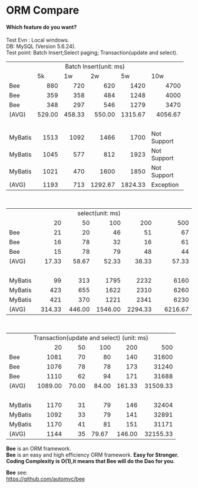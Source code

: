 
ORM Compare
=========
#### Which feature do you want?	

Test Evn : Local windows.  
DB: MySQL (Version 5.6.24).  
Test point: Batch Insert;Select paging; Transaction(update and select).  

<table cellspacing="0" cellpadding="0">
  <col width="62" />
  <col width="69" />
  <col width="64" />
  <col width="69" span="2" />
  <col width="96" />
  <tr height="19">
    <td colspan="6" height="19" width="429"><div align="center">Batch Insert(unit: ms)</div></td>
  </tr>
  <tr height="19">
    <td height="19">　</td>
    <td>5k</td>
    <td>1w</td>
    <td>2w</td>
    <td>5w</td>
    <td>10w</td>
  </tr>
  <tr height="19">
    <td height="19">Bee</td>
    <td align="right">880</td>
    <td align="right">720</td>
    <td align="right">620</td>
    <td align="right">1420</td>
    <td align="right">4700</td>
  </tr>
  <tr height="19">
    <td height="19">Bee</td>
    <td align="right">359</td>
    <td align="right">358</td>
    <td align="right">484</td>
    <td align="right">1248</td>
    <td align="right">4000</td>
  </tr>
  <tr height="19">
    <td height="19">Bee</td>
    <td align="right">348</td>
    <td align="right">297</td>
    <td align="right">546</td>
    <td align="right">1279</td>
    <td align="right">3470</td>
  </tr>
  <tr height="19">
    <td height="19">(AVG)</td>
    <td align="right">529.00 </td>
    <td align="right">458.33 </td>
    <td align="right">550.00 </td>
    <td align="right">1315.67 </td>
    <td align="right">4056.67 </td>
  </tr>
  <tr height="10">
    <td height="10">　</td>
    <td>　</td>
    <td>　</td>
    <td>　</td>
    <td>　</td>
    <td>　</td>
  </tr>
  <tr height="19">
    <td height="19">MyBatis</td>
    <td align="right">1513</td>
    <td align="right">1092</td>
    <td align="right">1466</td>
    <td align="right">1700</td>
    <td>Not Support</td>
  </tr>
  <tr height="19">
    <td height="19">MyBatis</td>
    <td align="right">1045</td>
    <td align="right">577</td>
    <td align="right">812</td>
    <td align="right">1923</td>
    <td>Not Support</td>
  </tr>
  <tr height="19">
    <td height="19">MyBatis</td>
    <td align="right">1021</td>
    <td align="right">470</td>
    <td align="right">1600</td>
    <td align="right">1850</td>
    <td>Not Support</td>
  </tr>
  <tr height="19">
    <td height="19">(AVG)</td>
    <td align="right">1193</td>
    <td align="right">713</td>
    <td align="right">1292.67 </td>
    <td align="right">1824.33 </td>
    <td>Exception</td>
  </tr>
</table>
<p>&nbsp;</p>
<table cellspacing="0" cellpadding="0">
  <col width="62" />
  <col width="69" />
  <col width="64" />
  <col width="69" span="2" />
  <col width="96" />
 <tr height="19">
    <td colspan="6" height="19" width="429"><div align="center">select(unit: ms)</div></td>
  </tr>
  <tr height="19">
    <td width="62" height="19">　</td>
    <td width="69" align="right">20</td>
    <td width="64" align="right">50</td>
    <td width="69" align="right">100</td>
    <td width="69" align="right">200</td>
    <td width="96" align="right">500</td>
  </tr>
  <tr height="19">
    <td height="19">Bee</td>
    <td align="right">21</td>
    <td align="right">20</td>
    <td align="right">46</td>
    <td align="right">51</td>
    <td align="right">67</td>
  </tr>
  <tr height="19">
    <td height="19">Bee</td>
    <td align="right">16</td>
    <td align="right">78</td>
    <td align="right">32</td>
    <td align="right">16</td>
    <td align="right">61</td>
  </tr>
  <tr height="19">
    <td height="19">Bee</td>
    <td align="right">15</td>
    <td align="right">78</td>
    <td align="right">79</td>
    <td align="right">48</td>
    <td align="right">44</td>
  </tr>
  <tr height="19">
    <td height="19">(AVG)</td>
    <td align="right">17.33 </td>
    <td align="right">58.67 </td>
    <td align="right">52.33 </td>
    <td align="right">38.33 </td>
    <td align="right">57.33 </td>
  </tr>
  <tr height="9">
    <td height="9">　</td>
    <td>　</td>
    <td>　</td>
    <td>　</td>
    <td>　</td>
    <td>　</td>
  </tr>
  <tr height="19">
    <td height="19">MyBatis</td>
    <td align="right">99</td>
    <td align="right">313</td>
    <td align="right">1795</td>
    <td align="right">2232</td>
    <td align="right">6160</td>
  </tr>
  <tr height="19">
    <td height="19">MyBatis</td>
    <td align="right">423</td>
    <td align="right">655</td>
    <td align="right">1622</td>
    <td align="right">2310</td>
    <td align="right">6260</td>
  </tr>
  <tr height="19">
    <td height="19">MyBatis</td>
    <td align="right">421</td>
    <td align="right">370</td>
    <td align="right">1221</td>
    <td align="right">2341</td>
    <td align="right">6230</td>
  </tr>
  <tr height="19">
    <td height="19">(AVG)</td>
    <td align="right">314.33 </td>
    <td align="right">446.00 </td>
    <td align="right">1546.00 </td>
    <td align="right">2294.33 </td>
    <td align="right">6216.67 </td>
  </tr>
</table>
<p>&nbsp;</p>
<table cellspacing="0" cellpadding="0">
  <col width="62" />
  <col width="69" />
  <col width="64" />
  <col width="69" span="2" />
  <col width="96" />
  <tr height="19">
    <td colspan="6" height="19" width="429"><div align="center">Transaction(update and select) (unit: ms)</div></td>
  </tr>
  <tr height="19">
    <td height="19">　</td>
    <td align="right">20</td>
    <td align="right">50</td>
    <td align="right">100</td>
    <td align="right">200</td>
    <td align="right">500</td>
  </tr>
  <tr height="19">
    <td height="19">Bee</td>
    <td align="right">1081</td>
    <td align="right">70</td>
    <td align="right">80</td>
    <td align="right">140</td>
    <td align="right">31600</td>
  </tr>
  <tr height="19">
    <td height="19">Bee</td>
    <td align="right">1076</td>
    <td align="right">78</td>
    <td align="right">78</td>
    <td align="right">173</td>
    <td align="right">31240</td>
  </tr>
  <tr height="19">
    <td height="19">Bee</td>
    <td align="right">1110</td>
    <td align="right">62</td>
    <td align="right">94</td>
    <td align="right">171</td>
    <td align="right">31688</td>
  </tr>
  <tr height="19">
    <td height="19">(AVG)</td>
    <td align="right">1089.00 </td>
    <td align="right">70.00 </td>
    <td align="right">84.00 </td>
    <td align="right">161.33 </td>
    <td align="right">31509.33 </td>
  </tr>
  <tr height="10">
    <td height="10">　</td>
    <td>　</td>
    <td>　</td>
    <td>　</td>
    <td>　</td>
    <td>　</td>
  </tr>
  <tr height="19">
    <td height="19">MyBatis</td>
    <td align="right">1170</td>
    <td align="right">31</td>
    <td align="right">79</td>
    <td align="right">146</td>
    <td align="right">32404</td>
  </tr>
  <tr height="19">
    <td height="19">MyBatis</td>
    <td align="right">1092</td>
    <td align="right">33</td>
    <td align="right">79</td>
    <td align="right">141</td>
    <td align="right">32891</td>
  </tr>
  <tr height="19">
    <td height="19">MyBatis</td>
    <td align="right">1170</td>
    <td align="right">41</td>
    <td align="right">81</td>
    <td align="right">151</td>
    <td align="right">31171</td>
  </tr>
  <tr height="19">
    <td height="19">(AVG)</td>
    <td align="right">1144</td>
    <td align="right">35</td>
    <td>79.67 </td>
    <td align="right">146.00 </td>
    <td align="right">32155.33 </td>
  </tr>
</table>


**Bee** is an ORM framework.   
**Bee** is an easy and high efficiency ORM framework. **Easy for Stronger.** 	 
**Coding Complexity is O(1),it means that Bee will do the Dao for you**.  

**Bee** see:  
https://github.com/automvc/bee  
